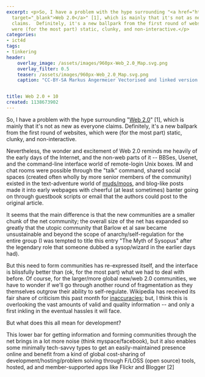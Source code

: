 ```yaml
---
excerpt: <p>So, I have a problem with the hype surrounding "<a href="https://en.wikipedia.org/wiki/Web_2.0"
  target="_blank">Web 2.0</a>" [1], which is mainly that it's not as new as everyone
  claims.  Definitely, it's a new ballpark from the first round of websites, which
  were (for the most part) static, clunky, and non-interactive.</p>
categories:
- ict4d
tags:
- tinkering
header:
    overlay_image: /assets/images/960px-Web_2.0_Map.svg.png
    overlay_filter: 0.5
    teaser: /assets/images/960px-Web_2.0_Map.svg.png
    caption: "CC-BY-SA Markus Angermeier Vectorised and linked version by Luca / WikiMedia"


title: Web 2.0 + 10
created: 1138673902
---
```

<p>So, I have a problem with the hype surrounding "<a href="https://en.wikipedia.org/wiki/Web_2.0" target="_blank">Web 2.0</a>" [1], which is mainly that it's not as new as everyone claims.  Definitely, it's a new ballpark from the first round of websites, which were (for the most part) static, clunky, and non-interactive.</p>

<p>Nevertheless, the wonder and excitement of Web 2.0 reminds me heavily of the early days of the Internet, and the non-web parts of it -- BBSes, Usenet, and the command-line interface world of remote-login Unix boxes.  IM and chat rooms were possible through the "talk" command, shared social spaces (created often wholly by more senior members of the community) existed in the text-adventure world of <a href="https://en.wikipedia.org/wiki/Muds" target="_blank">muds/moos</a>, and blog-like posts made it into early webpages with cheerful (at least sometimes) banter going on through guestbook scripts or email that the authors could post to the original article.</p>

<p>It seems that the main difference is that the new communities are a smaller chunk of the net community; the overall size of the net has expanded so greatly that the utopic community that Barlow et al saw became unsustainable and beyond the scope of anarchy/self-regulation for the entire group (I was tempted to title this entry "The Myth of Sysopus" after the legendary role that someone dubbed a sysop/wizard in the earlier days had).</p>

<p>But this need to form communities has re-expressed itself, and the interface is blissfully better than (ok, for the most part) what we had to deal with before.  Of course, for the larger/more global new/web 2.0 communities, we have to wonder if we'll go through another round of fragmentation as they themselves outgrow their ability to self-regulate.  Wikipedia has received its fair share of criticism this past month for <a href="https://yro.slashdot.org/yro/06/01/30/2123219.shtml" target="_blank">inaccuracies</a>; but, I think this is overlooking the vast amounts of valid and quality information -- and only a first inkling in the eventual hassles it will face.</p>

<p>But what does this all mean for development?</p>

<p>This lower bar for getting information and forming communities through the net brings in a lot more noise (think myspace/facebook), but it also enables some minimally tech-savvy types to get an easily-maintained presence online and benefit from a kind of global cost-sharing of development/hosting/problem solving through F/LOSS (open source) tools, hosted, ad and member-supported apps like Flickr and Blogger [2]</p>
